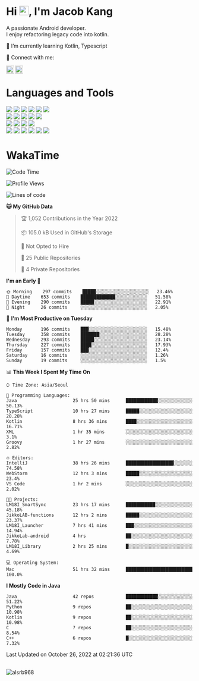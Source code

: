 # Hi <img src="https://media.giphy.com/media/hvRJCLFzcasrR4ia7z/giphy.gif" width="25px">, I'm Jacob Kang
A passionate Android developer.
</br>
I enjoy refactoring legacy code into kotlin.

🌱 I’m currently learning Kotlin, Typescript

🤝 Connect with me:

<a href="https://www.linkedin.com/in/minkyu-kang-b7477b1b2/"><img align="left" src="https://raw.githubusercontent.com/yushi1007/yushi1007/main/images/linkedin.svg" alt="Minkyu Kang | LinkedIn" width="21px"/></a>
<a href="https://www.instagram.com/_jacob_kang/"><img align="left" src="https://raw.githubusercontent.com/yushi1007/yushi1007/main/images/instagram.svg" alt="Jacob Kang | Instagram" width="21px"/></a>

</br>

# Languages and Tools

<div align="left">
<img src="https://img.shields.io/badge/java-007396?logo=java&logoColor=white"/>
<img src="https://img.shields.io/badge/kotlin-7F52FF?logo=kotlin&logoColor=white"/>
<img src="https://img.shields.io/badge/python-3776AB?logo=python&logoColor=white"/>
<img src="https://img.shields.io/badge/bash shell-4EAA25?logo=gnubash&logoColor=white"/>
<img src="https://img.shields.io/badge/c-A8B9CC?logo=c&logoColor=white"/>
<img src="https://img.shields.io/badge/c++-00599C?logo=c%2b%2b&logoColor=white"/>
</div>
<div align="left">
<img src="https://img.shields.io/badge/git-F05032?logo=git&logoColor=white"/>
<img src="https://img.shields.io/badge/github-181717?logo=github&logoColor=white"/>
<img src="https://img.shields.io/badge/mysql-4479A1?logo=mysql&logoColor=white"/>
<img src="https://img.shields.io/badge/sqlite-003B57?logo=sqlite&logoColor=white"/>
<img src="https://img.shields.io/badge/amazon AWS-232F3E?logo=amazonaws&logoColor=white"/>
</div>
<div align="left">
<img src="https://img.shields.io/badge/android-3DDC84?logo=android&logoColor=white"/>
<img src="https://img.shields.io/badge/linux-FCC624?logo=linux&logoColor=white"/>
<img src="https://img.shields.io/badge/flask-000000?logo=flask&logoColor=white"/>
<img src="https://img.shields.io/badge/arduino-00979D?logo=arduino&logoColor=white"/>
</div>
<div align="left">
<img src="https://img.shields.io/badge/slack-4A154B?logo=slack&logoColor=white"/>
<img src="https://img.shields.io/badge/notion-000000?logo=notion&logoColor=white"/>
<img src="https://img.shields.io/badge/jira-0052CC?logo=jira&logoColor=white"/>
<img src="https://img.shields.io/badge/postman-FF6C37?logo=postman&logoColor=white"/>
<img src="https://img.shields.io/badge/intellij-000000?logo=intellijidea&logoColor=white"/>
<img src="https://img.shields.io/badge/pycharm-000000?logo=pycharm&logoColor=white"/>
</div>

# WakaTime

<!--START_SECTION:waka-->
![Code Time](http://img.shields.io/badge/Code%20Time-1%2C431%20hrs%2032%20mins-blue)

![Profile Views](http://img.shields.io/badge/Profile%20Views-0-blue)

![Lines of code](https://img.shields.io/badge/From%20Hello%20World%20I%27ve%20Written-179%20Thousand%20lines%20of%20code-blue)

**🐱 My GitHub Data** 

> 🏆 1,052 Contributions in the Year 2022
 > 
> 📦 105.0 kB Used in GitHub's Storage 
 > 
> 🚫 Not Opted to Hire
 > 
> 📜 25 Public Repositories 
 > 
> 🔑 4 Private Repositories  
 > 
**I'm an Early 🐤** 

```text
🌞 Morning    297 commits    █████░░░░░░░░░░░░░░░░░░░░   23.46% 
🌆 Daytime    653 commits    █████████████░░░░░░░░░░░░   51.58% 
🌃 Evening    290 commits    █████░░░░░░░░░░░░░░░░░░░░   22.91% 
🌙 Night      26 commits     ░░░░░░░░░░░░░░░░░░░░░░░░░   2.05%

```
📅 **I'm Most Productive on Tuesday** 

```text
Monday       196 commits    ███░░░░░░░░░░░░░░░░░░░░░░   15.48% 
Tuesday      358 commits    ███████░░░░░░░░░░░░░░░░░░   28.28% 
Wednesday    293 commits    █████░░░░░░░░░░░░░░░░░░░░   23.14% 
Thursday     227 commits    ████░░░░░░░░░░░░░░░░░░░░░   17.93% 
Friday       157 commits    ███░░░░░░░░░░░░░░░░░░░░░░   12.4% 
Saturday     16 commits     ░░░░░░░░░░░░░░░░░░░░░░░░░   1.26% 
Sunday       19 commits     ░░░░░░░░░░░░░░░░░░░░░░░░░   1.5%

```


📊 **This Week I Spent My Time On** 

```text
⌚︎ Time Zone: Asia/Seoul

💬 Programming Languages: 
Java                     25 hrs 50 mins      ████████████░░░░░░░░░░░░░   50.13% 
TypeScript               10 hrs 27 mins      █████░░░░░░░░░░░░░░░░░░░░   20.28% 
Kotlin                   8 hrs 36 mins       ████░░░░░░░░░░░░░░░░░░░░░   16.71% 
XML                      1 hr 35 mins        ░░░░░░░░░░░░░░░░░░░░░░░░░   3.1% 
Groovy                   1 hr 27 mins        ░░░░░░░░░░░░░░░░░░░░░░░░░   2.82%

🔥 Editors: 
IntelliJ                 38 hrs 26 mins      ██████████████████░░░░░░░   74.58% 
WebStorm                 12 hrs 3 mins       █████░░░░░░░░░░░░░░░░░░░░   23.4% 
VS Code                  1 hr 2 mins         ░░░░░░░░░░░░░░░░░░░░░░░░░   2.02%

🐱‍💻 Projects: 
LM18I_SmartSync          23 hrs 17 mins      ███████████░░░░░░░░░░░░░░   45.18% 
JikkoLAB-functions       12 hrs 2 mins       █████░░░░░░░░░░░░░░░░░░░░   23.37% 
LM18I_Launcher           7 hrs 41 mins       ███░░░░░░░░░░░░░░░░░░░░░░   14.94% 
JikkoLab-android         4 hrs               ██░░░░░░░░░░░░░░░░░░░░░░░   7.78% 
LM18I_Library            2 hrs 25 mins       █░░░░░░░░░░░░░░░░░░░░░░░░   4.69%

💻 Operating System: 
Mac                      51 hrs 32 mins      █████████████████████████   100.0%

```

**I Mostly Code in Java** 

```text
Java                     42 repos            ████████████░░░░░░░░░░░░░   51.22% 
Python                   9 repos             ██░░░░░░░░░░░░░░░░░░░░░░░   10.98% 
Kotlin                   9 repos             ██░░░░░░░░░░░░░░░░░░░░░░░   10.98% 
C                        7 repos             ██░░░░░░░░░░░░░░░░░░░░░░░   8.54% 
C++                      6 repos             █░░░░░░░░░░░░░░░░░░░░░░░░   7.32%

```



 Last Updated on October 26, 2022 at 02:21:36 UTC
<!--END_SECTION:waka-->

</br>

<div align="left">
<img align="left" src="https://github-readme-stats.vercel.app/api/top-langs?username=alsrb968&show_icons=true&locale=en&layout=compact&theme=dark" alt="alsrb968" />
</div>
